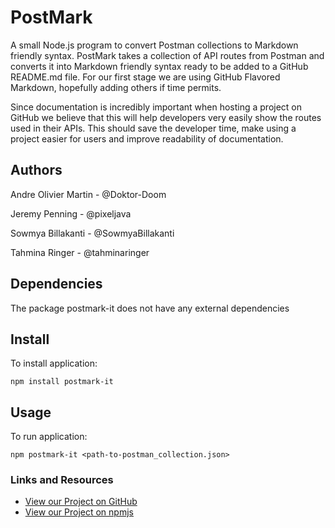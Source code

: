 # PostMark
A small Node.js program to convert Postman collections to Markdown friendly syntax. PostMark takes a collection of API routes from Postman and converts it into Markdown friendly syntax ready to be added to a GitHub README.md file. For our first stage we are using GitHub Flavored Markdown, hopefully adding others if time permits.

Since documentation is incredibly important when hosting a project on GitHub we believe that this will help developers very easily show the routes used in their APIs. This should save the developer time, make using a project easier for users and improve readability of documentation.

## Authors

Andre Olivier Martin - @Doktor-Doom

Jeremy Penning - @pixeljava

Sowmya Billakanti - @SowmyaBillakanti

Tahmina Ringer - @tahminaringer

## Dependencies

The package postmark-it does not have any external dependencies

## Install

To install application:

`npm install postmark-it`

## Usage

To run application:

`npm postmark-it <path-to-postman_collection.json>`

### Links and Resources

- [View our Project on GitHub](https://github.com/TeamMocha/PostMark)
- [View our Project on npmjs](https://www.npmjs.com/package/postmark-it)
